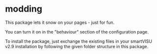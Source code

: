 # modding
This package lets it snow on your pages - just for fun. 

You can turn it on in the "behaviour" section of the configuration page.

To install the package, just exchange the existing files in your smartVISU v2.9 installation by following the given folder structure in this package.  
